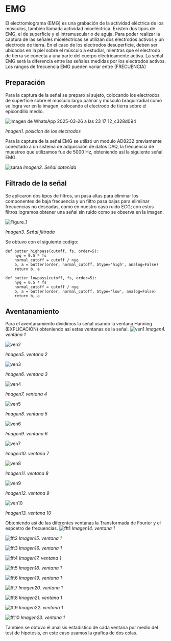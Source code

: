 # EMG
El electromiograma (EMG) es una grabación de la actividad eléctrica de los músculos, también llamada actividad mioeléctrica. Existen dos tipos de EMG, el de superficie y el intramuscular o de aguja. 
Para poder realizar la captura de las señales mioeléctricas se utilizan dos electrodos activos y un electrodo de tierra. En el caso de los electrodos desuperficie, deben ser ubicados en la piel sobre el músculo a estudiar, mientras que el electrodo de tierra se conecta a una parte del cuerpo eléctricamente activa. La señal EMG será la diferencia entre las señales medidas por los electrodos activos. 
Los rangos de frecuencia EMG pueden variar entre (FRECUENCIA)


## Preparación
Para la captura de la señal se preparo al sujeto, colocando los electrodos de superficie sobre el músculo largo palmar y músculo braquirradial como se logra ver en la imagen, colocando el electrodo de tierra sobre el epicondilio medio. 

![Imagen de WhatsApp 2025-03-26 a las 23 17 12_c328d094](https://github.com/user-attachments/assets/e993660d-20cb-40b9-b269-3993543d67d3)

*Imagen1. posicion de los electrodos*


Para la captura de la señal EMG se utilizó un modulo AD8232 previamente conectado a un sistema de adquisición de datos DAQ, la frecuencia de muestreo que utilizamos fue de 5000 Hz, obteniendo así la siguiente señal EMG.

![saraa](https://github.com/user-attachments/assets/e5db7a64-e507-445b-89e9-930e71df5a64)
*Imagen2. Señal obtenida*

## Filtrado de la señal
Se aplicaron dos tipos de filtros, un pasa altas para eliminar los componentes de baja frecuencia y un filtro pasa bajas para elimiinar frecuencias no deseadas, como en nuestro caso ruido ECG; con estos filtros logramos obtener una señal sin ruido como se observa en la imagen. 

![Figure_1](https://github.com/user-attachments/assets/351e1289-3d17-4f86-87eb-072f8036f45d)


*Imagen3. Señal filtrada*

Se obtuvo con el siguiente codigo:
```
def butter_highpass(cutoff, fs, order=5):
    nyq = 0.5 * fs
    normal_cutoff = cutoff / nyq
    b, a = butter(order, normal_cutoff, btype='high', analog=False)
    return b, a

def butter_lowpass(cutoff, fs, order=5):
    nyq = 0.5 * fs
    normal_cutoff = cutoff / nyq
    b, a = butter(order, normal_cutoff, btype='low', analog=False)
    return b, a
  ```  

## Aventanamiento 
Para el aventanamiento dividimos la señal usando la ventana Hanning (EXPLICACIÓN) obteniendo así estas ventanas de la señal. 
![ven1](https://github.com/user-attachments/assets/85d03159-01f2-43b4-be49-1b1e84fafb20)
*Imagen4. ventana 1*

![ven2](https://github.com/user-attachments/assets/33270b59-e970-4f08-b1d4-7f60f15124ef)

*Imagen5. ventana 2*

![ven3](https://github.com/user-attachments/assets/32212ae9-b3a7-4080-926d-3addaeed6cf6)

*Imagen6. ventana 3*

![ven4](https://github.com/user-attachments/assets/61326f83-4fa6-4640-bca1-77916b2e65e6)

*Imagen7. ventana 4*

![ven5](https://github.com/user-attachments/assets/b6ae0656-9e93-4eac-bd48-87e069ff2264)

*Imagen8. ventana 5*

![ven6](https://github.com/user-attachments/assets/0eeb9dde-b7f0-49a1-bb97-0b134955389c)

*Imagen9. ventana 6*

![ven7](https://github.com/user-attachments/assets/55d71b29-38c4-4c02-a405-85cf69ad0ae9)

*Imagen10. ventana 7*

![ven8](https://github.com/user-attachments/assets/b400e04d-2cbd-400d-8d33-691d8cef756e)

*Imagen11. ventana 8*

![ven9](https://github.com/user-attachments/assets/c704fcc6-c607-4433-9ac2-6d3b06e99bbd)

*Imagen12. ventana 9*

![ven10](https://github.com/user-attachments/assets/c1675e05-20d3-489e-aa03-83ebbd6701df)

*Imagen13. ventana 10*





Obteniendo así de las diferentes ventanas la Transformada de Fourier y el espcetro de frecuencias.
![fft1](https://github.com/user-attachments/assets/0a10a6ed-4fb1-4392-8828-752ec0f5a223)
*Imagen14. ventana 1*

![fft2](https://github.com/user-attachments/assets/9ae7dcca-763b-4c25-817c-1019dccb2087)
*Imagen15. ventana 1*

![fft3](https://github.com/user-attachments/assets/1b2f981b-859e-4c39-8710-da67768c2fd0)
*Imagen16. ventana 1*

![fft4](https://github.com/user-attachments/assets/fa0f13c0-a882-434d-8dcc-392a1b3d548d)
*Imagen17. ventana 1*

![fft5](https://github.com/user-attachments/assets/1358b684-0273-4f81-8d0b-7fe1a7d8a98c)
*Imagen18. ventana 1*

![fft6](https://github.com/user-attachments/assets/b5179904-7d70-448e-9b8e-0ef15cb4b374)
*Imagen19. ventana 1*

![fft7](https://github.com/user-attachments/assets/6e4adaab-e699-4f55-96b0-7e82e1ade178)
*Imagen20. ventana 1*

![fft8](https://github.com/user-attachments/assets/20c5ba17-880a-4c48-90ea-aa9f956c77f1)
*Imagen21. ventana 1*

![fft9](https://github.com/user-attachments/assets/e8c24102-3978-4e63-abde-bdd0230bcedc)
*Imagen22. ventana 1*

![fft10](https://github.com/user-attachments/assets/79103d5d-7205-4fa1-92e1-a88a3cba832f)
*Imagen23. ventana 1*


Tambien se obtuvo el analisis estadistico de cada ventana por medio del test de hipotesis, en este caso usamos la grafica de dos colas.












